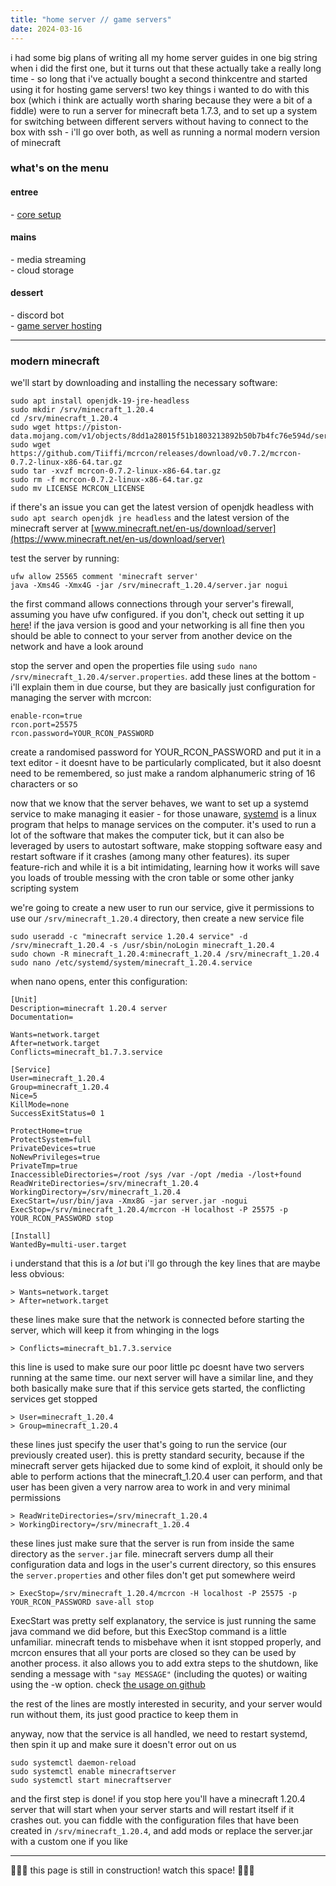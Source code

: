 ```yaml
---
title: "home server // game servers"
date: 2024-03-16
---
```


i had some big plans of writing all my home server guides in one big string when i did the first one, but it turns out that these actually take a really long time - so long that i've actually bought a second thinkcentre and started using it for hosting game servers! two key things i wanted to do with this box (which i think are actually worth sharing because they were a bit of a fiddle) were to run a server for minecraft beta 1.7.3, and to set up a system for switching between different servers without having to connect to the box with ssh - i'll go over both, as well as running a normal modern version of minecraft

### what's on the menu
#### entree
\- [core setup](/blog/home_server__core)  
#### mains
\- media streaming  
\- cloud storage  
#### dessert
\- discord bot  
\- [game server hosting]()  

---

### modern minecraft

we'll start by downloading and installing the necessary software:

```
sudo apt install openjdk-19-jre-headless
sudo mkdir /srv/minecraft_1.20.4
cd /srv/minecraft_1.20.4
sudo wget https://piston-data.mojang.com/v1/objects/8dd1a28015f51b1803213892b50b7b4fc76e594d/server.jar
sudo wget https://github.com/Tiiffi/mcrcon/releases/download/v0.7.2/mcrcon-0.7.2-linux-x86-64.tar.gz
sudo tar -xvzf mcrcon-0.7.2-linux-x86-64.tar.gz
sudo rm -f mcrcon-0.7.2-linux-x86-64.tar.gz
sudo mv LICENSE MCRCON_LICENSE
```

if there's an issue you can get the latest version of openjdk headless with `sudo apt search openjdk jre headless` and the latest version of the minecraft server at [www.minecraft.net/en-us/download/server](https://www.minecraft.net/en-us/download/server)

test the server by running:

```
ufw allow 25565 comment 'minecraft server'
java -Xms4G -Xmx4G -jar /srv/minecraft_1.20.4/server.jar nogui
```

the first command allows connections through your server's firewall, assuming you have ufw configured. if you don't, check out setting it up [here](/blog/home_server__core/#ufw)! if the java version is good and your networking is all fine then you should be able to connect to your server from another device on the network and have a look around

stop the server and open the properties file using `sudo nano /srv/minecraft_1.20.4/server.properties`. add these lines at the bottom - i'll explain them in due course, but they are basically just configuration for managing the server with mcrcon:

```
enable-rcon=true
rcon.port=25575
rcon.password=YOUR_RCON_PASSWORD
```

create a randomised password for YOUR_RCON_PASSWORD and put it in a text editor - it doesnt have to be particularly complicated, but it also doesnt need to be remembered, so just make a random alphanumeric string of 16 characters or so

now that we know that the server behaves, we want to set up a systemd service to make managing it easier - for those unaware, [systemd](https://systemd.io/) is a linux program that helps to manage services on the computer. it's used to run a lot of the software that makes the computer tick, but it can also be leveraged by users to autostart software, make stopping software easy and restart software if it crashes (among many other features). its super feature-rich and while it is a bit intimidating, learning how it works will save you loads of trouble messing with the cron table or some other janky scripting system

we're going to create a new user to run our service, give it permissions to use our `/srv/minecraft_1.20.4` directory, then create a new service file


```
sudo useradd -c "minecraft service 1.20.4 service" -d /srv/minecraft_1.20.4 -s /usr/sbin/noLogin minecraft_1.20.4
sudo chown -R minecraft_1.20.4:minecraft_1.20.4 /srv/minecraft_1.20.4
sudo nano /etc/systemd/system/minecraft_1.20.4.service
```

when nano opens, enter this configuration:
```
[Unit]
Description=minecraft 1.20.4 server
Documentation=

Wants=network.target
After=network.target
Conflicts=minecraft_b1.7.3.service

[Service]
User=minecraft_1.20.4
Group=minecraft_1.20.4
Nice=5
KillMode=none
SuccessExitStatus=0 1

ProtectHome=true
ProtectSystem=full
PrivateDevices=true
NoNewPrivileges=true
PrivateTmp=true
InaccessibleDirectories=/root /sys /var -/opt /media -/lost+found
ReadWriteDirectories=/srv/minecraft_1.20.4
WorkingDirectory=/srv/minecraft_1.20.4
ExecStart=/usr/bin/java -Xmx8G -jar server.jar -nogui
ExecStop=/srv/minecraft_1.20.4/mcrcon -H localhost -P 25575 -p YOUR_RCON_PASSWORD stop

[Install]
WantedBy=multi-user.target
```

i understand that this is a _lot_ but i'll go through the key lines that are maybe less obvious:

```
> Wants=network.target
> After=network.target
```
these lines make sure that the network is connected before starting the server, which will keep it from whinging in the logs

```
> Conflicts=minecraft_b1.7.3.service
```

this line is used to make sure our poor little pc doesnt have two servers running at the same time. our next server will have a similar line, and they both basically make sure that if this service gets started, the conflicting services get stopped

```
> User=minecraft_1.20.4
> Group=minecraft_1.20.4
```

these lines just specify the user that's going to run the service (our previously created user). this is pretty standard security, because if the minecraft server gets hijacked due to some kind of exploit, it should only be able to perform actions that the minecraft_1.20.4 user can perform, and that user has been given a very narrow area to work in and very minimal permissions

```
> ReadWriteDirectories=/srv/minecraft_1.20.4
> WorkingDirectory=/srv/minecraft_1.20.4
```

these lines just make sure that the server is run from inside the same directory as the `server.jar` file. minecraft servers dump all their configuration data and logs in the user's current directory, so this ensures the `server.properties` and other files don't get put somewhere weird

```
> ExecStop=/srv/minecraft_1.20.4/mcrcon -H localhost -P 25575 -p YOUR_RCON_PASSWORD save-all stop
```

ExecStart was pretty self explanatory, the service is just running the same java command we did before, but this ExecStop command is a little unfamiliar. minecraft tends to misbehave when it isnt stopped properly, and mcrcon ensures that all your ports are closed so they can be used by another process. it also allows you to add extra steps to the shutdown, like sending a message with `"say MESSAGE"` (including the quotes) or waiting using the -w option. check [the usage on github](https://github.com/Tiiffi/mcrcon?tab=readme-ov-file#usage)

the rest of the lines are mostly interested in security, and your server would run without them, its just good practice to keep them in

anyway, now that the service is all handled, we need to restart systemd, then spin it up and make sure it doesn't error out on us

```
sudo systemctl daemon-reload
sudo systemctl enable minecraftserver
sudo systemctl start minecraftserver
```

and the first step is done! if you stop here you'll have a minecraft 1.20.4 server that will start when your server starts and will restart itself if it crashes out. you can fiddle with the configuration files that have been created in `/srv/minecraft_1.20.4`, and add mods or replace the server.jar with a custom one if you like

---

🚧👷‍♂️ this page is still in construction! watch this space! 👷‍♀️🚧